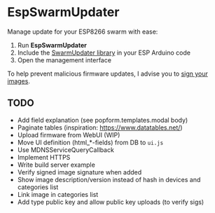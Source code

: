# EspSwarmUpdater

Manage update for your ESP8266 swarm with ease:

1. Run **EspSwarmUpdater**
2. Include the [SwarmUpdater library](https://github.com/qistoph/EspSwarmUpdater/tree/master/libraries/SwarmUpdater/) in your ESP Arduino code
3. Open the management interface

To help prevent malicious firmware updates, I advise you to [sign your images](https://arduino-esp8266.readthedocs.io/en/latest/ota_updates/readme.html#advanced-security-signed-updates).

## TODO
- Add field explanation (see popform.templates.modal body)
- Paginate tables (inspiration: https://www.datatables.net/)
- Upload firmware from WebUI (WIP)
- Move UI definition (html\_\*-fields) from DB to `ui.js`
- Use MDNSServiceQueryCallback
- Implement HTTPS
- Write build server example
- Verify signed image signature when added
- Show image description/version instead of hash in devices and categories list
- Link image in categories list
- Add type public key and allow public key uploads (to verify sigs)
